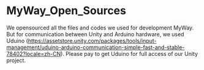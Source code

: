 # MyWay_Open_Sources

We opensourced all the files and codes we used for development MyWay. But for communication between Unity and Arduino hardware, we used Uduino (https://assetstore.unity.com/packages/tools/input-management/uduino-arduino-communication-simple-fast-and-stable-78402?locale=zh-CN). Please pay to get Uduino for full access of our Unity project.
